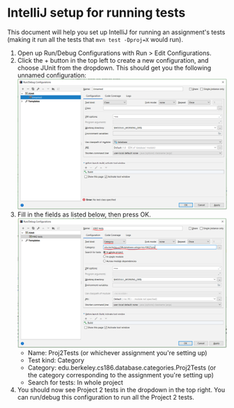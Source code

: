# IntelliJ setup for running tests

This document will help you set up IntelliJ for running an assignment's tests
(making it run all the tests that `mvn test -Dproj=X` would run).

1. Open up Run/Debug Configurations with Run > Edit Configurations.
2. Click the + button in the top left to create a new configuration, and choose JUnit from
   the dropdown. This should get you the following unnamed configuration:
   ![unnamed configuration menu](images/intellij-empty-configuration.png)
3. Fill in the fields as listed below, then press OK.
   ![filled in menu](images/intellij-filledin-configuration.png)
   - Name: Proj2Tests (or whichever assignment you're setting up)
   - Test kind: Category
   - Category: edu.berkeley.cs186.database.categories.Proj2Tests (or the category corresponding to the assignment you're setting up)
   - Search for tests: In whole project
4. You should now see Project 2 tests in the dropdown in the top right. You can run/debug this configuration to run all the Project 2 tests.
